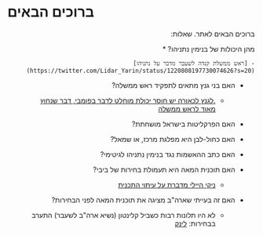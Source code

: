 # ברוכים הבאים

<div dir="rtl" markdown="1">
ברוכים הבאים לאתר.
שאלות:

מהן היכולות של בנימין נתניהו? *

    - [ראש ממשלת קנדה לשעבר מדבר על נתניהו](https://twitter.com/Lidar_Yarin/status/1220808197730074626?s=20)
* האם בני גנץ מתאים לתפקיד ראש ממשלה?
    
    - [.לגנץ לכאורה יש חוסר יכולת מוחלט לדבר בפומבי, דבר שנחוץ מאוד לראש ממשלה](https://twitter.com/nachi_z9/status/1221154666085539840?s=20)
* האם הפרקליטות בישראל מושחתת?
* האם כחול-לבן היא מפלגת מרכז, או שמאל?
* האם כתב ההאשמות נגד בנימין נתניהו לגיטימי?
* האם תוכנית המאה היא תעמולת בחירות של ביבי?
    
    - [ניקי היילי מדברת על עיתוי התכנית](https://twitter.com/MiriBarbi/status/1221472092417396738?s=20)
* האם זה בעייתי שארה"ב מציגה את תוכנית המאה לפני הבחירות?
    
    - לא היו תלונות רבות כשביל קלינטון (נשיא ארה"ב לשעבר) התערב בבחירות:
    [לינק](https://twitter.com/mcl_bgn/status/1221483275086155776?s=20)

</div>
